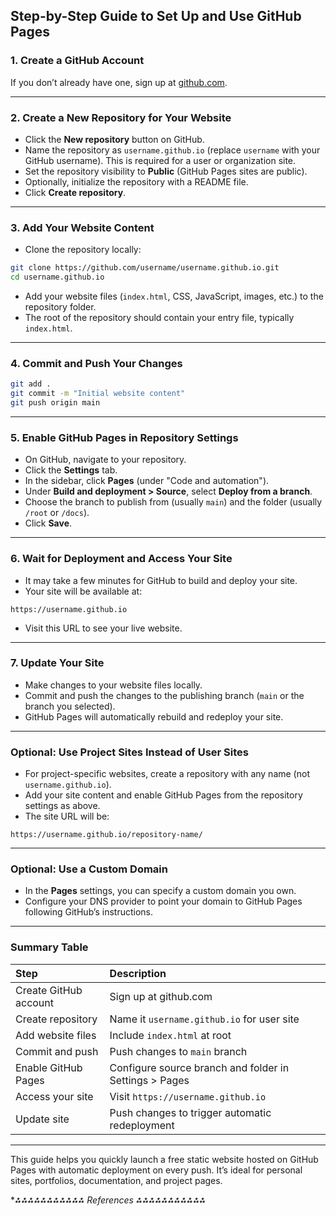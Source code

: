 ## Step-by-Step Guide to Set Up and Use GitHub Pages

### 1. Create a GitHub Account

If you don’t already have one, sign up at [github.com](https://github.com).

---

### 2. Create a New Repository for Your Website

- Click the **New repository** button on GitHub.
- Name the repository as `username.github.io` (replace `username` with your GitHub username). This is required for a user or organization site.
- Set the repository visibility to **Public** (GitHub Pages sites are public).
- Optionally, initialize the repository with a README file.
- Click **Create repository**.

---

### 3. Add Your Website Content

- Clone the repository locally:

```bash
git clone https://github.com/username/username.github.io.git
cd username.github.io
```

- Add your website files (`index.html`, CSS, JavaScript, images, etc.) to the repository folder.
- The root of the repository should contain your entry file, typically `index.html`.

---

### 4. Commit and Push Your Changes

```bash
git add .
git commit -m "Initial website content"
git push origin main
```


---

### 5. Enable GitHub Pages in Repository Settings

- On GitHub, navigate to your repository.
- Click the **Settings** tab.
- In the sidebar, click **Pages** (under "Code and automation").
- Under **Build and deployment > Source**, select **Deploy from a branch**.
- Choose the branch to publish from (usually `main`) and the folder (usually `/root` or `/docs`).
- Click **Save**.

---

### 6. Wait for Deployment and Access Your Site

- It may take a few minutes for GitHub to build and deploy your site.
- Your site will be available at:

```
https://username.github.io
```

- Visit this URL to see your live website.

---

### 7. Update Your Site

- Make changes to your website files locally.
- Commit and push the changes to the publishing branch (`main` or the branch you selected).
- GitHub Pages will automatically rebuild and redeploy your site.

---

### Optional: Use Project Sites Instead of User Sites

- For project-specific websites, create a repository with any name (not `username.github.io`).
- Add your site content and enable GitHub Pages from the repository settings as above.
- The site URL will be:

```
https://username.github.io/repository-name/
```


---

### Optional: Use a Custom Domain

- In the **Pages** settings, you can specify a custom domain you own.
- Configure your DNS provider to point your domain to GitHub Pages following GitHub’s instructions.

---

### Summary Table

| Step | Description |
| :-- | :-- |
| Create GitHub account | Sign up at github.com |
| Create repository | Name it `username.github.io` for user site |
| Add website files | Include `index.html` at root |
| Commit and push | Push changes to `main` branch |
| Enable GitHub Pages | Configure source branch and folder in Settings > Pages |
| Access your site | Visit `https://username.github.io` |
| Update site | Push changes to trigger automatic redeployment |


---

This guide helps you quickly launch a free static website hosted on GitHub Pages with automatic deployment on every push. It’s ideal for personal sites, portfolios, documentation, and project pages.

**⁂⁂⁂⁂⁂⁂⁂⁂⁂⁂⁂ References *⁂⁂⁂⁂⁂⁂⁂⁂⁂⁂⁂**

[^1]: https://builtin.com/software-engineering-perspectives/github-pages

[^2]: https://docs.github.com/en/pages/quickstart

[^3]: https://docs.github.com/articles/creating-project-pages-manually

[^4]: https://www.youtube.com/watch?v=QyFcl_Fba-k

[^5]: https://www.youtube.com/watch?v=5XhxR9Vs6zc

[^6]: https://dzone.com/articles/launch-your-website-for-free-a-beginners-guide-to

[^7]: https://docs.github.com/en/pages/getting-started-with-github-pages

[^8]: https://www.linkedin.com/pulse/launch-your-website-free-beginners-guide-github-pages-omgmc


